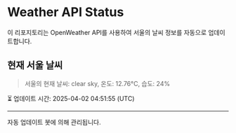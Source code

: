 
# Weather API Status

이 리포지토리는 OpenWeather API를 사용하여 서울의 날씨 정보를 자동으로 업데이트합니다.

## 현재 서울 날씨
> 서울의 현재 날씨: clear sky, 온도: 12.76°C, 습도: 24%

⏳ 업데이트 시간: 2025-04-02 04:51:55 (UTC)

---
자동 업데이트 봇에 의해 관리됩니다.

